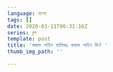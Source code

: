 ```yaml
---
language: বাংলা
tags: []
date: 2020-03-11T06:31:16Z
series: ব্লগ
template: post
title: 'কমান্ড লাইন ব্যাসিকঃ কমান্ড লাইন কি? '
thumb_img_path: ''

---
```


